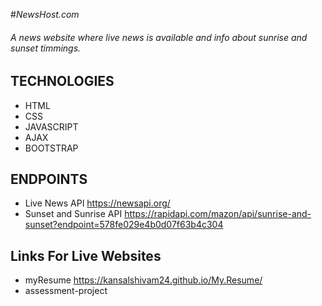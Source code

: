 #*NewsHost.com*

###### A news website where live news is available and info about sunrise and sunset timmings.
## TECHNOLOGIES
* HTML
* CSS
* JAVASCRIPT
* AJAX
* BOOTSTRAP

## ENDPOINTS
   
* Live News API                 https://newsapi.org/
* Sunset and Sunrise API        https://rapidapi.com/mazon/api/sunrise-and-sunset?endpoint=578fe029e4b0d07f63b4c304                    



## Links For Live Websites
* myResume              https://kansalshivam24.github.io/My.Resume/
* assessment-project  
        
